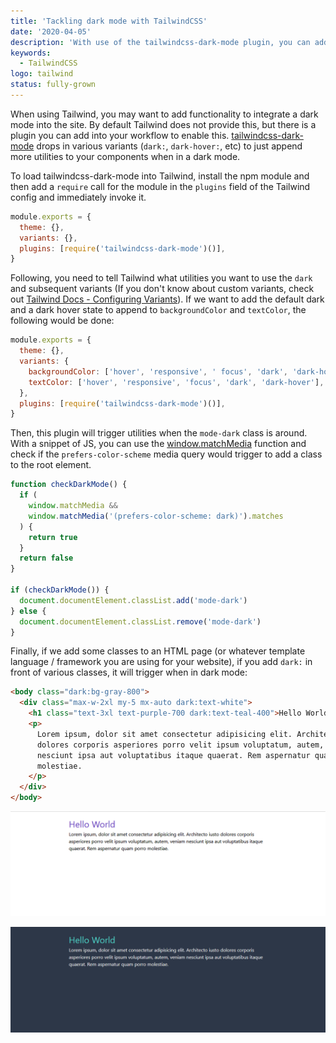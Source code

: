```yaml
---
title: 'Tackling dark mode with TailwindCSS'
date: '2020-04-05'
description: 'With use of the tailwindcss-dark-mode plugin, you can add support for customizing the look and feel of your site between a light and dark mode'
keywords:
  - TailwindCSS
logo: tailwind
status: fully-grown
---
```


When using Tailwind, you may want to add functionality to integrate a dark mode into the site. By default Tailwind does not provide this, but there is a plugin you can add into your workflow to enable this. [tailwindcss-dark-mode](https://github.com/ChanceArthur/tailwindcss-dark-mode/) drops in various variants (`dark:`, `dark-hover:`, etc) to just append more utilities to your components when in a dark mode.

To load tailwindcss-dark-mode into Tailwind, install the npm module and then add a `require` call for the module in the `plugins` field of the Tailwind config and immediately invoke it.

```js title=tailwind.config.js
module.exports = {
  theme: {},
  variants: {},
  plugins: [require('tailwindcss-dark-mode')()],
}
```

Following, you need to tell Tailwind what utilities you want to use the `dark` and subsequent variants (If you don't know about custom variants, check out [Tailwind Docs - Configuring Variants](https://tailwindcss.com/docs/configuring-variants/)). If we want to add the default dark and a dark hover state to append to `backgroundColor` and `textColor`, the following would be done:

```js title=tailwind.config.js
module.exports = {
  theme: {},
  variants: {
    backgroundColor: ['hover', 'responsive', ' focus', 'dark', 'dark-hover'],
    textColor: ['hover', 'responsive', 'focus', 'dark', 'dark-hover'],
  },
  plugins: [require('tailwindcss-dark-mode')()],
}
```

Then, this plugin will trigger utilities when the `mode-dark` class is around. With a snippet of JS, you can use the [window.matchMedia](https://developer.mozilla.org/en-US/docs/Web/API/Window/matchMedia) function and check if the `prefers-color-scheme` media query would trigger to add a class to the root element.

```js
function checkDarkMode() {
  if (
    window.matchMedia &&
    window.matchMedia('(prefers-color-scheme: dark)').matches
  ) {
    return true
  }
  return false
}

if (checkDarkMode()) {
  document.documentElement.classList.add('mode-dark')
} else {
  document.documentElement.classList.remove('mode-dark')
}
```

Finally, if we add some classes to an HTML page (or whatever template language / framework you are using for your website), if you add `dark:` in front of various classes, it will trigger when in dark mode:

```html title=index.html
<body class="dark:bg-gray-800">
  <div class="max-w-2xl my-5 mx-auto dark:text-white">
    <h1 class="text-3xl text-purple-700 dark:text-teal-400">Hello World</h1>
    <p>
      Lorem ipsum, dolor sit amet consectetur adipisicing elit. Architecto iusto
      dolores corporis asperiores porro velit ipsum voluptatum, autem, veniam
      nesciunt ipsa aut voluptatibus itaque quaerat. Rem aspernatur quam porro
      molestiae.
    </p>
  </div>
</body>
```

![Example in light mode](./light-example.png)

![Example in dark mode](./dark-example.png)
